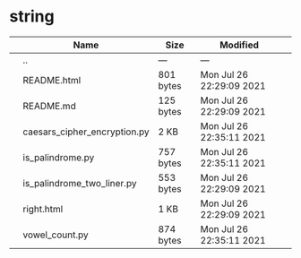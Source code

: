 string
======

<table><thead><tr class="header"><th></th><th>Name</th><th>Size</th><th>Modified</th><th></th></tr></thead><tbody><tr class="odd"><td></td><td><span class="goup">..</span></td><td>—</td><td>—</td><td></td></tr><tr class="even"><td></td><td><span class="name">README.html</span></td><td>801 bytes</td><td>Mon Jul 26 22:29:09 2021</td><td></td></tr><tr class="odd"><td></td><td><span class="name">README.md</span></td><td>125 bytes</td><td>Mon Jul 26 22:29:09 2021</td><td></td></tr><tr class="even"><td></td><td><span class="name">caesars_cipher_encryption.py</span></td><td>2 KB</td><td>Mon Jul 26 22:35:11 2021</td><td></td></tr><tr class="odd"><td></td><td><span class="name">is_palindrome.py</span></td><td>757 bytes</td><td>Mon Jul 26 22:35:11 2021</td><td></td></tr><tr class="even"><td></td><td><span class="name">is_palindrome_two_liner.py</span></td><td>553 bytes</td><td>Mon Jul 26 22:29:09 2021</td><td></td></tr><tr class="odd"><td></td><td><span class="name">right.html</span></td><td>1 KB</td><td>Mon Jul 26 22:29:09 2021</td><td></td></tr><tr class="even"><td></td><td><span class="name">vowel_count.py</span></td><td>874 bytes</td><td>Mon Jul 26 22:35:11 2021</td><td></td></tr></tbody></table>
